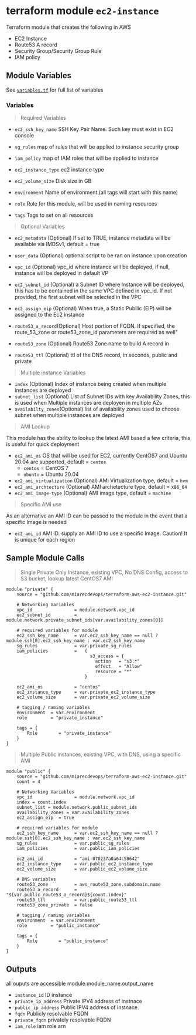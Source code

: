 # terraform module `ec2-instance`
Terraform module that creates the following in AWS
 - EC2 Instance
 - Route53 A record
 - Security Group/Security Group Rule
 - IAM policy

## Module Variables

See [`variables.tf`](./variables.tf) for full list of variables

### Variables

> Required Variables
- `ec2_ssh_key_name` SSH Key Pair Name. Such key must exist in EC2 console
- `sg_rules` map of rules that will be applied to instance security group
- `iam_policy` map of IAM roles that will be applied to instance

- `ec2_instance_type` ec2 instance type
- `ec2_volume_size` Disk size in GB
- `environment` Name of environment (all tags will start with this name)
- `role` Role for this module, will be used in naming resources
- `tags` Tags to set on all resources

> Optional Variables

- `ec2_metadata` (Optional) If set to TRUE, instance metadata will be available via IMDSv1, default = true
- `user_data` (Optional) optional script to be ran on instance upon creation
- `vpc_id` (Optional) vpc_id where instance will be deployed, if null, instance will be deployed in default VP
- `ec2_subnet_id` (Optional) a Subnet ID where Instance will be deployed, this has to be contained in the same VPC defined in vpc_id. If not provided, the first subnet will be selected in the VPC
- `ec2_assign_eip` (Optional) When true, a Static Pubilic (ElP) will be assigned to the Ec2 instance

- `route53_a_record`(Optional) Host portion of FQDN. If specified, the route_53_zone or  route53_zone_id parameters are required as well"
- `route53_zone` (Optional) Route53 Zone name to build A record in
- `route53_ttl` (Optional) ttl of the DNS record, in seconds, public and private
>  Multiple instance Variables
- `index` (Optional) Index of instance being created when multiple instances are deployed
- `subnet_list` (Optional) List of Subnet IDs with key Availability Zones, this is used when Multiple instances are deployen in multiple AZs
- `availabilty_zones`(Optional) list of availability zones used to choose subnet when multiple instances are deployed

> AMI Lookup

This module has the ability to lookup the latest AMI based a few criteria, this is useful for quick deployment

- `ec2_ami_os` OS that will be used for EC2, currently CentOS7 and Ubuntu 20.04 are supported, default = `centos`
    - `centos` = CentOS 7
    - `ubuntu` = Ubuntu 20.04
- `ec2_ami_virtualization` (Optional) AMI Virtualization type, default = `hvm`
- `ec2_ami_archtecture` (Optional) AMI archetecture type, default = `x86_64`
- `ec2_ami_image-type` (Optional) AMI image type, default = `machine`

> Specific AMI use

As an alternative an AMI ID can be passed to the module in the event that a specific Image is needed
- `ec2_ami_id` AMI ID. supply an AMI ID to use a specific Image. Caution! It is unique for each region

## Sample Module Calls

> Single Private Only Instance, existing VPC, No DNS Config, access to S3 bucket, lookup latest CentOS7 AMI

```hcl
module "private" {
    source = "github.com/miarecdevops/terraform-aws-ec2-instance.git"

    # Networking Variables
    vpc_id                = module.network.vpc_id
    ec2_subnet_id         = module.network.private_subnet_ids[var.availability_zones[0]]

    # required variables for module
    ec2_ssh_key_name      = var.ec2_ssh_key_name == null ? module.ssh[0].ec2_ssh_key_name : var.ec2_ssh_key_name
    sg_rules              = var.private_sg_rules
    iam_policies          =   {
                                s3_access = {
                                  action   = "s3:*"
                                  effect   = "Allow"
                                  resource = "*"
                              }

    ec2_ami_os            = "centos"
    ec2_instance_type     = var.private_ec2_instance_type
    ec2_volume_size       = var.private_ec2_volume_size

    # tagging / naming variables
    environment  = var.environment
    role         = "private_instance"

    tags = {
        Role        = "private_instance"
    }
}
```

> Multiple Public instances, existing VPC, with DNS, using a specific AMI

```hcl
module "public" {
    source = "github.com/miarecdevops/terraform-aws-ec2-instance.git"
    count = 4

    # Networking Variables
    vpc_id                = module.network.vpc_id
    index = count.index
    subnet_list = module.network.public_subnet_ids
    availability_zones = var.availability_zones
    ec2_assign_eip  = true

    # required variables for module
    ec2_ssh_key_name      = var.ec2_ssh_key_name == null ? module.ssh[0].ec2_ssh_key_name : var.ec2_ssh_key_name
    sg_rules              = var.public_sg_rules
    iam_policies          = var.public_iam_policies

    ec2_ami_id            = "ami-070237a0a64c58642"
    ec2_instance_type     = var.public_ec2_instance_type
    ec2_volume_size       = var.public_ec2_volume_size

    # DNS variables
    route53_zone          = aws_route53_zone.subdomain.name
    route53_a_record      = "${var.public_route53_a_record}${count.index}"
    route53_ttl           = var.public_route53_ttl
    route53_zone_private  = false

    # tagging / naming variables
    environment  = var.environment
    role         = "public_instance"

    tags = {
        Role        = "public_instance"
    }
}

```

## Outputs

all ouputs are accessible module.module_name.output_name

- `instance_id`  ID instance
- `private_ip_address` Private IPV4 address of instnace
- `public_ip_address` Public IPV4 address of instnace
- `fqdn` Publicly resolvable FQDN
- `private_fqdn` privately resolvable FQDN
- `iam_role` iam role arn
